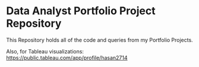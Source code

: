 # Data Analyst Portfolio Project Repository

This Repository holds all of the code and queries from my Portfolio Projects.

Also, for Tableau visualizations: https://public.tableau.com/app/profile/hasan2714
